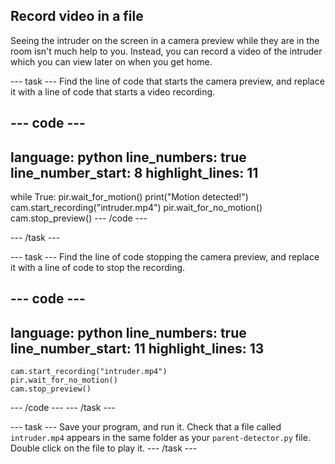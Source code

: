 ## Record video in a file

Seeing the intruder on the screen in a camera preview while they are in the room isn't much help to you. Instead, you can record a video of the intruder which you can view later on when you get home.

--- task ---
Find the line of code that starts the camera preview, and replace it with a line of code that starts a video recording.

--- code ---
---
language: python
line_numbers: true
line_number_start: 8
highlight_lines: 11
---
while True:
	pir.wait_for_motion()
	print("Motion detected!")
    cam.start_recording("intruder.mp4")	
    pir.wait_for_no_motion()
    cam.stop_preview()
--- /code ---

--- /task ---

--- task ---
Find the line of code stopping the camera preview, and replace it with a line of code to stop the recording.

--- code ---
---
language: python
line_numbers: true
line_number_start: 11
highlight_lines: 13
---
    cam.start_recording("intruder.mp4")	
    pir.wait_for_no_motion()
    cam.stop_preview()
--- /code ---
--- /task ---

--- task ---
Save your program, and run it. Check that a file called `intruder.mp4` appears in the same folder as your `parent-detector.py` file. Double click on the file to play it.
--- /task ---


